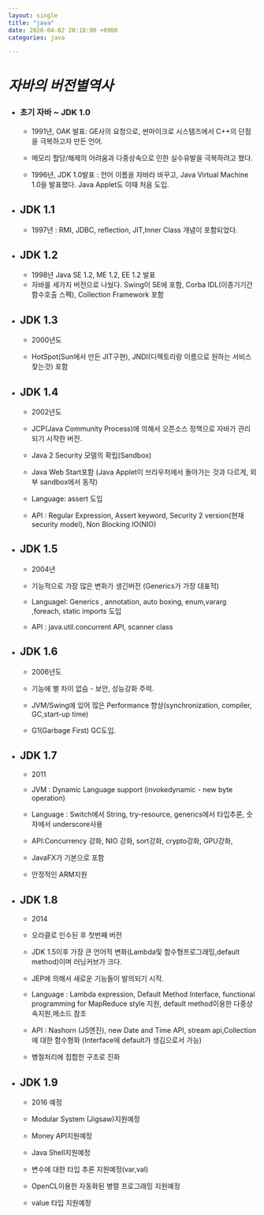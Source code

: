 ```yaml
---
layout: single
title: "java"
date: 2020-04-02 20:18:00 +0900
categories: java

---
```


# ***자바의 버전별역사***

* ### 초기 자바 ~ JDK 1.0

  * 1991년, OAK 발표: GE사의 요청으로, 썬마이크로 시스템즈에서 C++의 단점을 극복하고자 만든 언어.

  * 메모리 할당/해제의 어려움과 다중상속으로 인한 실수유발을 극복하려고 했다.

  * 1996년, JDK 1.0발표 :  언어 이름을 자바라 바꾸고, Java Virtual Machine 1.0을 발표했다. Java Applet도 이때 처음 도입.

* ## JDK 1.1

   * 1997년 : RMI, JDBC, reflection, JIT,Inner Class 개념이 포함되었다.

     

* ## JDK 1.2

  * 1998년 Java SE 1.2, ME 1.2, EE 1.2 발표 
  * 자바를 세가지 버전으로 나눴다. Swing이 SE에 포함, Corba IDL(이종기기간 함수호출 스펙), Collection Framework 포함



* ## **JDK 1.3**

  * 2000년도

  * HotSpot(Sun에서 만든 JIT구현), JNDI(디렉토리랑 이름으로 원하는 서비스찾는것) 포함



* ## JDK 1.4

  * 2002년도

  * JCP(Java Community Process)에 의해서 오픈소스 정책으로 자바가 관리되기 시작한 버전.

  * Java 2 Security 모델의 확립(Sandbox)

  * Java Web Start포함 (Java Applet이 브라우저에서 돌아가는 것과 다르게, 외부 sandbox에서 동작)

  * Language: assert 도입

  * API : Regular Expression, Assert keyword, Security 2 version(현재 security model), Non Blocking IO(NIO)



* ## JDK 1.5

  * 2004년

  * 기능적으로 가장 많은 변화가 생긴버전 (Generics가 가장 대표적)

  * LanguageI: Generics , annotation, auto boxing, enum,vararg ,foreach, static imports 도입

  * API : java.util.concurrent API, scanner class



* ## JDK 1.6

  * 2006년도

  * 기능에 별 차이 없슴 - 보안, 성능강화 주력. 

  * JVM/Swing에 있어 많은 Performance 향상(synchronization, compiler, GC,start-up time)

  * G1(Garbage First) GC도입.



* ## JDK 1.7

  * 2011 

  * JVM : Dynamic Language support (invokedynamic - new byte operation)

  * Language : Switch에서 String, try-resource, generics에서 타입추론, 숫자에서 underscore사용

  * API:Concurrency 강화, NIO 강화, sort강화, crypto강화, GPU강화, 

  * JavaFX가 기본으로 포함

  * 안정적인 ARM지원





* ## JDK 1.8

  * 2014

  * 오라클로 인수된 후 첫번째 버전

  * JDK 1.5이후 가장 큰 언어적 변화(Lambda및 함수형프로그래밍,default method)이며 러닝커브가 크다.

  * JEP에 의해서 새로운 기능들이 발의되기 시작.

  * Language : Lambda expression, Default Method Interface, functional programming for MapReduce style 지원, default method이용한 다중상속지원,메소드 참조

  * API : Nashorn (JS엔진), new Date and Time API, stream api,Collection에 대한 함수형화 (Interface에 default가 생김으로서 가능)

  * 병철처리에 접합한 구조로 진화



* ## JDK 1.9

  * 2016 예정

  * Modular System (Jigsaw)지원예정

  * Money API지원예정

  * Java Shell지원예정

  * 변수에 대한 타입 추론 지원예정(var,val)

  * OpenCL이용한 자동화된 병렬 프로그래밍 지원예정

  * value 타입 지원예정